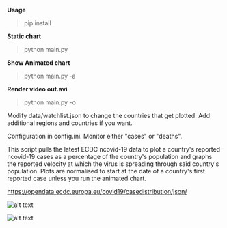 **Usage**
> pip install

**Static chart**
> python main.py

**Show Animated chart**
> python main.py -a

**Render video out.avi**
> python main.py -o

Modify data/watchlist.json to change the countries that get plotted. Add additional regions and countries if you want.

Configuration in config.ini. Monitor either "cases" or "deaths".

This script pulls the latest ECDC ncovid-19 data to plot a country's reported ncovid-19 cases as a percentage of the country's population and graphs the reported velocity at which the virus is spreading through said country's population. Plots are normalised to start at the date of a country's first reported case unless you run the animated chart.

https://opendata.ecdc.europa.eu/covid19/casedistribution/json/

![alt text](https://raw.githubusercontent.com/elodea/ncovid-19-case-pct-by-day/master/img/screen.png)

![alt text](https://raw.githubusercontent.com/elodea/ncovid-19-case-pct-by-day/master/img/deaths.png)
